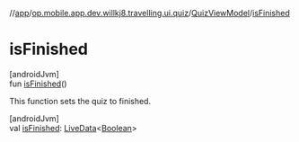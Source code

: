 //[app](../../../index.md)/[op.mobile.app.dev.willkj8.travelling.ui.quiz](../index.md)/[QuizViewModel](index.md)/[isFinished](is-finished.md)

# isFinished

[androidJvm]\
fun [isFinished](is-finished.md)()

This function sets the quiz to finished.

[androidJvm]\
val [isFinished](is-finished.md): [LiveData](https://developer.android.com/reference/kotlin/androidx/lifecycle/LiveData.html)&lt;[Boolean](https://kotlinlang.org/api/latest/jvm/stdlib/kotlin/-boolean/index.html)&gt;
